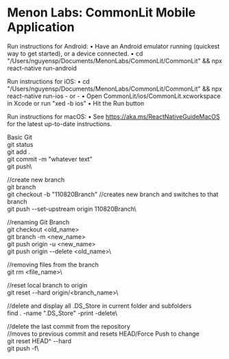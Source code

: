 # Menon Labs: CommonLit Mobile Application

  Run instructions for Android:
    • Have an Android emulator running (quickest way to get started), or a device connected.
    • cd "/Users/nguyensp/Documents/MenonLabs/CommonLit/CommonLit" && npx react-native run-android
  
  Run instructions for iOS:
    • cd "/Users/nguyensp/Documents/MenonLabs/CommonLit/CommonLit" && npx react-native run-ios
    - or -
    • Open CommonLit/ios/CommonLit.xcworkspace in Xcode or run "xed -b ios"
    • Hit the Run button
    
  Run instructions for macOS:
    • See https://aka.ms/ReactNativeGuideMacOS for the latest up-to-date instructions.

Basic Git\
git status\
git add .\
git commit -m "whatever text"\
git push\

//create new branch\
git branch\
git checkout -b "110820Branch" //creates new branch and switches to that branch\
git push --set-upstream origin 110820Branch\

//renaming Git Branch\
git checkout <old_name>\
git branch -m <new_name>\
git push origin -u <new_name>\
git push origin --delete <old_name>\

//removing files from the branch\
git rm <file_name>\

//reset local branch to origin\
git reset --hard origin/<branch_name>\

//delete and display all .DS_Store in current folder and subfolders\
find . -name ".DS_Store" -print -delete\

//delete the last commit from the repository\
//moves to previous commit and resets HEAD/Force Push to change\
git reset HEAD^ --hard\
git push -f\
